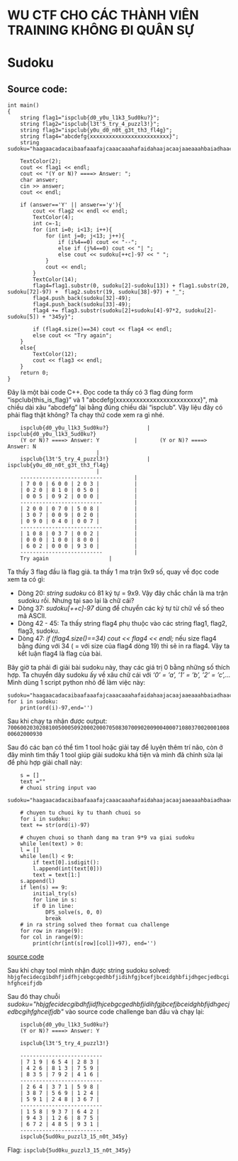 # WU CTF CHO CÁC THÀNH VIÊN TRAINING KHÔNG ĐI QUÂN SỰ
# Sudoku  
## Source code:
```
int main()
{
	string flag1="ispclub{d0_y0u_l1k3_5ud0ku?}";
	string flag2="ispclub{l3t'5_try_4_puzzl3!}";
	string flag3="ispclub{y0u_d0_n0t_g3t_th3_fl4g}";
	string flag4="abcdefg{xxxxxxxxxxxxxxxxxxxxxxxxx}";
	string sudoku="haagaacadacaibaafaaafajcaaacaaahafaidahaajacaajaaeaaahbaiadhaacaaabaaiaagacaaajda";
	
	TextColor(2);
	cout << flag1 << endl;
	cout << "(Y or N)? ====> Answer: ";
	char answer;
	cin >> answer;
	cout << endl;
	
	if (answer=='Y' || answer=='y'){
		cout << flag2 << endl << endl;
		TextColor(4);
		int c=-1;
		for (int i=0; i<13; i++){
			for (int j=0; j<13; j++){
				if (i%4==0) cout << "--";
				else if (j%4==0) cout << "| ";
				else cout << sudoku[++c]-97 << " ";
			}
			cout << endl;
		}
		TextColor(14);
		flag4=flag1.substr(0, sudoku[2]-sudoku[13]) + flag1.substr(20, sudoku[72]-97) +  flag2.substr(19, sudoku[38]-97) + "_";
		flag4.push_back(sudoku[32]-49);
		flag4.push_back(sudoku[33]-49);
		flag4 += flag3.substr(sudoku[2]+sudoku[4]-97*2, sudoku[2]-sudoku[5]) + "345y}"; 
		
		if (flag4.size()==34) cout << flag4 << endl;
		else cout << "Try again";
	}
	else{
		TextColor(12);
		cout << flag3 << endl;
	}
	return 0;
}
```
Đây là một bài code C++. Đọc code ta thấy có 3 flag đúng form “ispclub{this_is_flag}” và 1 "abcdefg{xxxxxxxxxxxxxxxxxxxxxxxxx}", mà chiều dài xâu “abcdefg” lại bằng đúng chiều dài “ispclub”. Vậy liệu đây có phải flag thật không? Ta chạy thử code xem ra gì nhé.  
```
	ispclub{d0_y0u_l1k3_5ud0ku?} 			|		ispclub{d0_y0u_l1k3_5ud0ku?}
	(Y or N)? ====> Answer: Y			|		(Y or N)? ====> Answer: N
							|
	ispclub{l3t'5_try_4_puzzl3!}			|		ispclub{y0u_d0_n0t_g3t_th3_fl4g}
							|
	--------------------------			|
	| 7 0 0 | 6 0 0 | 2 0 3 |			|
	| 0 2 0 | 8 1 0 | 0 5 0 |			|
	| 0 0 5 | 0 9 2 | 0 0 0 |			|
	--------------------------			|
	| 2 0 0 | 0 7 0 | 5 0 8 |			|
	| 3 0 7 | 0 0 9 | 0 2 0 |			|
	| 0 9 0 | 0 4 0 | 0 0 7 |			|
	--------------------------			|
	| 1 0 8 | 0 3 7 | 0 0 2 |			|
	| 0 0 0 | 1 0 0 | 8 0 0 |			|
	| 6 0 2 | 0 0 0 | 9 3 0 |			|
	--------------------------			|
	Try again					|
```
Ta thấy 3 flag đầu là flag giả. ta thấy 1 ma trận 9x9 số, quay về đọc code xem ta có gì:  

- Dòng 20: *string sudoku*  có 81 ký tự = 9x9. Vậy đây chắc chắn là ma trận sudoku rồi. Nhưng tại sao lại là chữ cái? 
- Dòng 37: *sudoku[++c]-97* dùng để chuyển các ký tự từ chữ về số theo mã ASCII.
- Dòng 42 - 45: Ta thấy string flag4 phụ thuộc vào các string flag1, flag2, flag3, sudoku. 
- Dòng 47: *if (flag4.size()==34) cout << flag4 << endl;*  nếu size flag4 bằng đúng với 34 ( = với size của flag4 dòng 19) thì sẽ in ra flag4. Vậy ta kết luận flag4 là flag của bài.  

Bây giờ ta phải đi giải bài sudoku này, thay các giá trị 0 bằng những số thích hợp. Ta chuyển dãy sudoku ấy về xâu chữ cái với *‘0’ = ’a’, ’1’ = ’b’, ’2’ = ’c’,...* Mình dùng 1 script python nhỏ để làm việc này:  
```
sudoku="haagaacadacaibaafaaafajcaaacaaahafaidahaajacaajaaeaaahbaiadhaacaaabaaiaagacaaajda"
for i in sudoku:
	print(ord(i)-97,end='')
```
Sau khi chạy ta nhận được output:
`700600203020810050005092000200070508307009020090040007108037002000100800602000930`  

Sau đó các bạn có thể tìm 1 tool hoặc giải tay để luyện thêm trí não, còn ở đây mình tìm thấy 1 tool giúp giải sudoku khá tiện và mình đã chỉnh sửa lại để phù hợp giải chall này:  
```
	s = []
	text =""
	# chuoi string input vao
	sudoku="haagaacadacaibaafaaafajcaaacaaahafaidahaajacaajaaeaaahbaiadhaacaaabaaiaagacaaajda"
	
	# chuyen tu chuoi ky tu thanh chuoi so
	for i in sudoku:
	text += str(ord(i)-97)
	
	# chuyen chuoi so thanh dang ma tran 9*9 va giai sudoku
	while len(text) > 0:
	l = []
	while len(l) < 9:
	    if text[0].isdigit():
		l.append(int(text[0]))
	    text = text[1:]
	s.append(l)
	if len(s) == 9:
	    initial_try(s)
	    for line in s:
		if 0 in line:
		    DFS_solve(s, 0, 0)
		    break
	# in ra string solved theo format cua challenge
	for row in range(9):
	for col in range(9):
	    print(chr(int(s[row][col])+97), end='')
```
[source code](https://pastebin.com/vmYLSBNP)  

Sau khi chạy tool mình nhận được string sudoku solved: `hbjgfecidecgibdhfjidfhjcebgcgedhbfjidihfgjbcefjbceidghbfijdhgecjedbcgihfghceifjdb`  

Sau đó thay chuỗi *sudoku="hbjgfecidecgibdhfjidfhjcebgcgedhbfjidihfgjbcefjbceidghbfijdhgecjedbcgihfghceifjdb"* vào source code challenge ban đầu và chạy lại:  
```
	ispclub{d0_y0u_l1k3_5ud0ku?}
	(Y or N)? ====> Answer: Y

	ispclub{l3t'5_try_4_puzzl3!}

	--------------------------
	| 7 1 9 | 6 5 4 | 2 8 3 |
	| 4 2 6 | 8 1 3 | 7 5 9 |
	| 8 3 5 | 7 9 2 | 4 1 6 |
	--------------------------
	| 2 6 4 | 3 7 1 | 5 9 8 |
	| 3 8 7 | 5 6 9 | 1 2 4 |
	| 5 9 1 | 2 4 8 | 3 6 7 |
	--------------------------
	| 1 5 8 | 9 3 7 | 6 4 2 |
	| 9 4 3 | 1 2 6 | 8 7 5 |
	| 6 7 2 | 4 8 5 | 9 3 1 |
	--------------------------
	ispclub{5ud0ku_puzzl3_15_n0t_345y}
```
Flag: `ispclub{5ud0ku_puzzl3_15_n0t_345y}`
